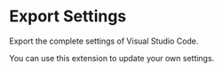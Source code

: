 # Export Settings

Export the complete settings of Visual Studio Code.

You can use this extension to update your own settings.
